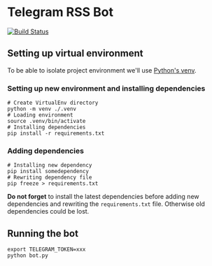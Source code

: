 # Telegram RSS Bot

[![Build Status](https://ci.skobk.in/api/badges/Miroslavsckaya/tg_rss_bot/status.svg)](https://ci.skobk.in/Miroslavsckaya/tg_rss_bot)

## Setting up virtual environment

To be able to isolate project environment we'll use
[Python's venv](https://docs.python.org/3/library/venv.html).

### Setting up new environment and installing dependencies

```shell
# Create VirtualEnv directory
python -m venv ./.venv
# Loading environment
source .venv/bin/activate
# Installing dependencies
pip install -r requirements.txt
```

### Adding dependencies

```shell
# Installing new dependency
pip install somedependency
# Rewriting dependency file
pip freeze > requirements.txt
```

**Do not forget** to install the latest dependencies before adding new dependencies and rewriting
the `requirements.txt` file. Otherwise old dependencies could be lost.

## Running the bot

```shell
export TELEGRAM_TOKEN=xxx
python bot.py
```
